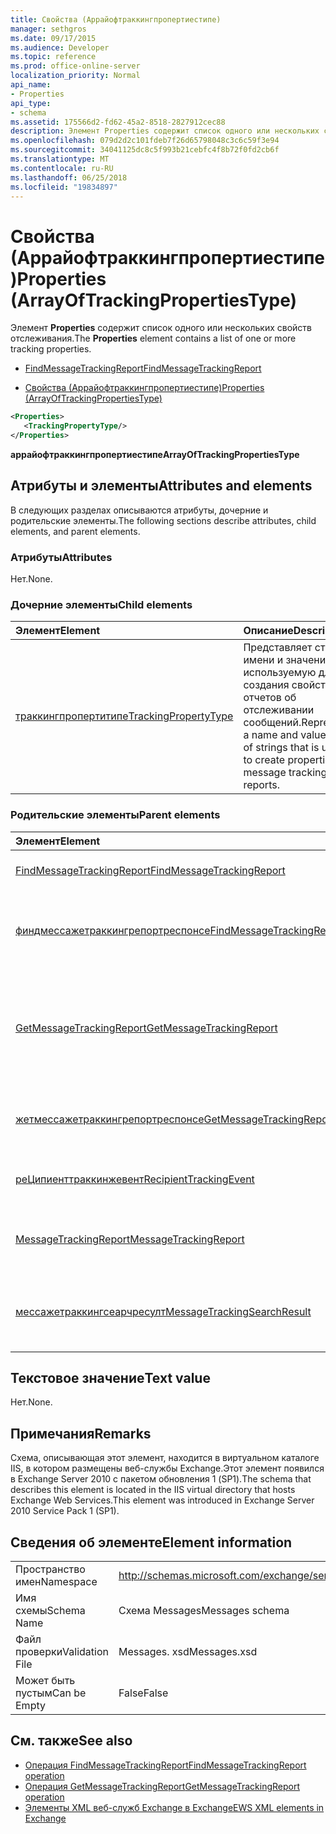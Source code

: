 ```yaml
---
title: Свойства (Аррайофтраккингпропертиестипе)
manager: sethgros
ms.date: 09/17/2015
ms.audience: Developer
ms.topic: reference
ms.prod: office-online-server
localization_priority: Normal
api_name:
- Properties
api_type:
- schema
ms.assetid: 175566d2-fd62-45a2-8518-2827912cec88
description: Элемент Properties содержит список одного или нескольких свойств отслеживания.
ms.openlocfilehash: 079d2d2c101fdeb7f26d65798048c3c6c59f3e94
ms.sourcegitcommit: 34041125dc8c5f993b21cebfc4f8b72f0fd2cb6f
ms.translationtype: MT
ms.contentlocale: ru-RU
ms.lasthandoff: 06/25/2018
ms.locfileid: "19834897"
---
```

# <a name="properties-arrayoftrackingpropertiestype"></a><span data-ttu-id="c42f6-103">Свойства (Аррайофтраккингпропертиестипе)</span><span class="sxs-lookup"><span data-stu-id="c42f6-103">Properties (ArrayOfTrackingPropertiesType)</span></span>

<span data-ttu-id="c42f6-104">Элемент **Properties** содержит список одного или нескольких свойств отслеживания.</span><span class="sxs-lookup"><span data-stu-id="c42f6-104">The **Properties** element contains a list of one or more tracking properties.</span></span> 
  
- [<span data-ttu-id="c42f6-105">FindMessageTrackingReport</span><span class="sxs-lookup"><span data-stu-id="c42f6-105">FindMessageTrackingReport</span></span>](findmessagetrackingreport.md)
  
- [<span data-ttu-id="c42f6-106">Свойства (Аррайофтраккингпропертиестипе)</span><span class="sxs-lookup"><span data-stu-id="c42f6-106">Properties (ArrayOfTrackingPropertiesType)</span></span>](properties-arrayoftrackingpropertiestype.md)
  
```xml
<Properties>
   <TrackingPropertyType/>
</Properties>
```

<span data-ttu-id="c42f6-107">**аррайофтраккингпропертиестипе**</span><span class="sxs-lookup"><span data-stu-id="c42f6-107">**ArrayOfTrackingPropertiesType**</span></span>

## <a name="attributes-and-elements"></a><span data-ttu-id="c42f6-108">Атрибуты и элементы</span><span class="sxs-lookup"><span data-stu-id="c42f6-108">Attributes and elements</span></span>

<span data-ttu-id="c42f6-109">В следующих разделах описываются атрибуты, дочерние и родительские элементы.</span><span class="sxs-lookup"><span data-stu-id="c42f6-109">The following sections describe attributes, child elements, and parent elements.</span></span>
  
### <a name="attributes"></a><span data-ttu-id="c42f6-110">Атрибуты</span><span class="sxs-lookup"><span data-stu-id="c42f6-110">Attributes</span></span>

<span data-ttu-id="c42f6-111">Нет.</span><span class="sxs-lookup"><span data-stu-id="c42f6-111">None.</span></span>
  
### <a name="child-elements"></a><span data-ttu-id="c42f6-112">Дочерние элементы</span><span class="sxs-lookup"><span data-stu-id="c42f6-112">Child elements</span></span>

|<span data-ttu-id="c42f6-113">**Элемент**</span><span class="sxs-lookup"><span data-stu-id="c42f6-113">**Element**</span></span>|<span data-ttu-id="c42f6-114">**Описание**</span><span class="sxs-lookup"><span data-stu-id="c42f6-114">**Description**</span></span>|
|:-----|:-----|
|[<span data-ttu-id="c42f6-115">траккингпропертитипе</span><span class="sxs-lookup"><span data-stu-id="c42f6-115">TrackingPropertyType</span></span>](trackingpropertytype.md) <br/> |<span data-ttu-id="c42f6-116">Представляет строку имени и значения, используемую для создания свойств отчетов об отслеживании сообщений.</span><span class="sxs-lookup"><span data-stu-id="c42f6-116">Represents a name and value pair of strings that is used to create properties for message tracking reports.</span></span>  <br/> |
   
### <a name="parent-elements"></a><span data-ttu-id="c42f6-117">Родительские элементы</span><span class="sxs-lookup"><span data-stu-id="c42f6-117">Parent elements</span></span>

|<span data-ttu-id="c42f6-118">**Элемент**</span><span class="sxs-lookup"><span data-stu-id="c42f6-118">**Element**</span></span>|<span data-ttu-id="c42f6-119">**Описание**</span><span class="sxs-lookup"><span data-stu-id="c42f6-119">**Description**</span></span>|
|:-----|:-----|
|[<span data-ttu-id="c42f6-120">FindMessageTrackingReport</span><span class="sxs-lookup"><span data-stu-id="c42f6-120">FindMessageTrackingReport</span></span>](findmessagetrackingreport.md) <br/> |<span data-ttu-id="c42f6-121">Задает условия для типов сообщений, которые требуется найти.</span><span class="sxs-lookup"><span data-stu-id="c42f6-121">Specifies criteria for the types of messages to find.</span></span>  <br/> |
|[<span data-ttu-id="c42f6-122">финдмессажетраккингрепортреспонсе</span><span class="sxs-lookup"><span data-stu-id="c42f6-122">FindMessageTrackingReportResponse</span></span>](findmessagetrackingreportresponse.md) <br/> |<span data-ttu-id="c42f6-123">Содержит состояние и результат одного запроса [операции FindMessageTrackingReport](findmessagetrackingreport-operation.md) .</span><span class="sxs-lookup"><span data-stu-id="c42f6-123">Contains the status and result of a single [FindMessageTrackingReport operation](findmessagetrackingreport-operation.md) request.</span></span>  <br/> |
|[<span data-ttu-id="c42f6-124">GetMessageTrackingReport</span><span class="sxs-lookup"><span data-stu-id="c42f6-124">GetMessageTrackingReport</span></span>](getmessagetrackingreport.md) <br/> |<span data-ttu-id="c42f6-125">Содержит запрос для [операции GetMessageTrackingReport](getmessagetrackingreport-operation.md) , чтобы получить полный отчет об отслеживании сообщений для указанного идентификатора.</span><span class="sxs-lookup"><span data-stu-id="c42f6-125">Contains the request for the [GetMessageTrackingReport operation](getmessagetrackingreport-operation.md) to retrieve the full message tracking report for the specified ID.</span></span>  <br/> |
|[<span data-ttu-id="c42f6-126">жетмессажетраккингрепортреспонсе</span><span class="sxs-lookup"><span data-stu-id="c42f6-126">GetMessageTrackingReportResponse</span></span>](getmessagetrackingreportresponse.md) <br/> |<span data-ttu-id="c42f6-127">Содержит результат одного запроса [операции GetMessageTrackingReport](getmessagetrackingreport-operation.md) .</span><span class="sxs-lookup"><span data-stu-id="c42f6-127">Contains the result of a single [GetMessageTrackingReport operation](getmessagetrackingreport-operation.md) request.</span></span>  <br/> |
|[<span data-ttu-id="c42f6-128">реЦипиенттраккинжевент</span><span class="sxs-lookup"><span data-stu-id="c42f6-128">RecipientTrackingEvent</span></span>](recipienttrackingevent.md) <br/> |<span data-ttu-id="c42f6-129">Содержит сведения об отдельном событии получателя.</span><span class="sxs-lookup"><span data-stu-id="c42f6-129">Contains information for a single event for a recipient.</span></span>  <br/> |
|[<span data-ttu-id="c42f6-130">MessageTrackingReport</span><span class="sxs-lookup"><span data-stu-id="c42f6-130">MessageTrackingReport</span></span>](messagetrackingreport.md) <br/> |<span data-ttu-id="c42f6-131">Содержит одно сообщение, которое возвращается в [Операция GetMessageTrackingReport](getmessagetrackingreport-operation.md).</span><span class="sxs-lookup"><span data-stu-id="c42f6-131">Contains a single message that is returned in a [GetMessageTrackingReport operation](getmessagetrackingreport-operation.md).</span></span>  <br/> |
|[<span data-ttu-id="c42f6-132">мессажетраккингсеарчресулт</span><span class="sxs-lookup"><span data-stu-id="c42f6-132">MessageTrackingSearchResult</span></span>](messagetrackingsearchresult.md) <br/> |<span data-ttu-id="c42f6-133">Содержит один результат одного сообщения для элемента [финдмессажетраккингрепортреспонсе](findmessagetrackingreportresponse.md) .</span><span class="sxs-lookup"><span data-stu-id="c42f6-133">Contains a single message result for a [FindMessageTrackingReportResponse](findmessagetrackingreportresponse.md) element.</span></span>  <br/> |
   
## <a name="text-value"></a><span data-ttu-id="c42f6-134">Текстовое значение</span><span class="sxs-lookup"><span data-stu-id="c42f6-134">Text value</span></span>

<span data-ttu-id="c42f6-135">Нет.</span><span class="sxs-lookup"><span data-stu-id="c42f6-135">None.</span></span>
  
## <a name="remarks"></a><span data-ttu-id="c42f6-136">Примечания</span><span class="sxs-lookup"><span data-stu-id="c42f6-136">Remarks</span></span>

<span data-ttu-id="c42f6-137">Схема, описывающая этот элемент, находится в виртуальном каталоге IIS, в котором размещены веб-службы Exchange.Этот элемент появился в Exchange Server 2010 с пакетом обновления 1 (SP1).</span><span class="sxs-lookup"><span data-stu-id="c42f6-137">The schema that describes this element is located in the IIS virtual directory that hosts Exchange Web Services.This element was introduced in Exchange Server 2010 Service Pack 1 (SP1).</span></span>
  
## <a name="element-information"></a><span data-ttu-id="c42f6-138">Сведения об элементе</span><span class="sxs-lookup"><span data-stu-id="c42f6-138">Element information</span></span>

|||
|:-----|:-----|
|<span data-ttu-id="c42f6-139">Пространство имен</span><span class="sxs-lookup"><span data-stu-id="c42f6-139">Namespace</span></span>  <br/> |http://schemas.microsoft.com/exchange/services/2006/messages  <br/> |
|<span data-ttu-id="c42f6-140">Имя схемы</span><span class="sxs-lookup"><span data-stu-id="c42f6-140">Schema Name</span></span>  <br/> |<span data-ttu-id="c42f6-141">Схема Messages</span><span class="sxs-lookup"><span data-stu-id="c42f6-141">Messages schema</span></span>  <br/> |
|<span data-ttu-id="c42f6-142">Файл проверки</span><span class="sxs-lookup"><span data-stu-id="c42f6-142">Validation File</span></span>  <br/> |<span data-ttu-id="c42f6-143">Messages. xsd</span><span class="sxs-lookup"><span data-stu-id="c42f6-143">Messages.xsd</span></span>  <br/> |
|<span data-ttu-id="c42f6-144">Может быть пустым</span><span class="sxs-lookup"><span data-stu-id="c42f6-144">Can be Empty</span></span>  <br/> |<span data-ttu-id="c42f6-145">False</span><span class="sxs-lookup"><span data-stu-id="c42f6-145">False</span></span>  <br/> |
   
## <a name="see-also"></a><span data-ttu-id="c42f6-146">См. также</span><span class="sxs-lookup"><span data-stu-id="c42f6-146">See also</span></span>

- [<span data-ttu-id="c42f6-147">Операция FindMessageTrackingReport</span><span class="sxs-lookup"><span data-stu-id="c42f6-147">FindMessageTrackingReport operation</span></span>](findmessagetrackingreport-operation.md)
- [<span data-ttu-id="c42f6-148">Операция GetMessageTrackingReport</span><span class="sxs-lookup"><span data-stu-id="c42f6-148">GetMessageTrackingReport operation</span></span>](getmessagetrackingreport-operation.md)
- [<span data-ttu-id="c42f6-149">Элементы XML веб-служб Exchange в Exchange</span><span class="sxs-lookup"><span data-stu-id="c42f6-149">EWS XML elements in Exchange</span></span>](ews-xml-elements-in-exchange.md)

